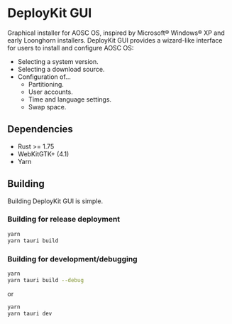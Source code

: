 DeployKit GUI
===

Graphical installer for AOSC OS, inspired by Microsoft® Windows® XP and early Loonghorn installers. DeployKit GUI provides a wizard-like interface for users to install and configure AOSC OS:

- Selecting a system version.
- Selecting a download source.
- Configuration of...
  - Partitioning.
  - User accounts.
  - Time and language settings.
  - Swap space.

Dependencies
---

- Rust >= 1.75
- WebKitGTK+ (4.1)
- Yarn

Building
---

Building DeployKit GUI is simple.

### Building for release deployment

```bash
yarn
yarn tauri build
```
### Building for development/debugging

```bash
yarn
yarn tauri build --debug
```

or

```bash
yarn
yarn tauri dev
```
